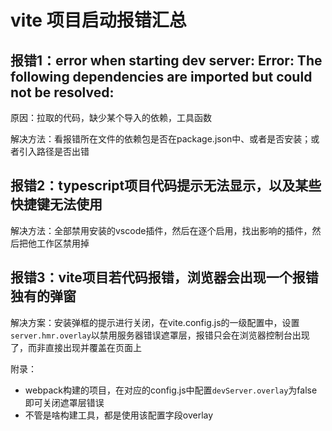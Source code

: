 # vite 项目启动报错汇总

## 报错1：error when starting dev server: Error: The following dependencies are imported but could not be resolved:

原因：拉取的代码，缺少某个导入的依赖，工具函数

解决方法：看报错所在文件的依赖包是否在package.json中、或者是否安装；或者引入路径是否出错

## 报错2：typescript项目代码提示无法显示，以及某些快捷键无法使用

解决方法：全部禁用安装的vscode插件，然后在逐个启用，找出影响的插件，然后把他工作区禁用掉

## 报错3：vite项目若代码报错，浏览器会出现一个报错独有的弹窗

解决方案：安装弹框的提示进行关闭，在vite.config.js的一级配置中，设置`server.hmr.overlay`以禁用服务器错误遮罩层，报错只会在浏览器控制台出现了，而非直接出现并覆盖在页面上

附录：
- webpack构建的项目，在对应的config.js中配置`devServer.overlay`为false即可关闭遮罩层错误
- 不管是啥构建工具，都是使用该配置字段overlay
